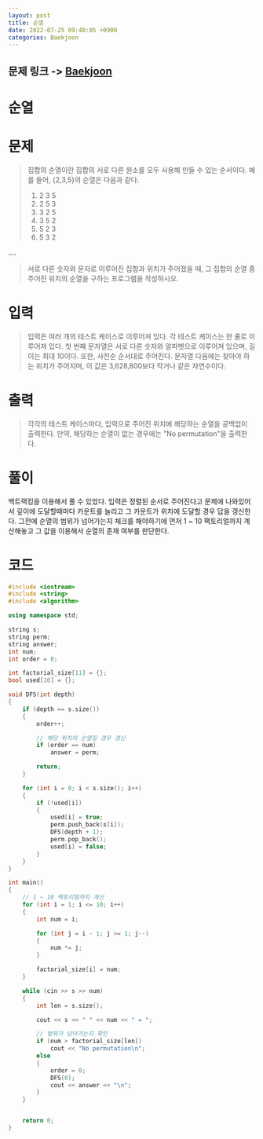 ```yaml
---
layout: post
title: 순열
date: 2022-07-25 09:40:05 +0900
categories: Baekjoon
---
```


## 문제 링크 -> [Baekjoon](https://www.acmicpc.net/problem/9742)
# 순열

# 문제
> 집합의 순열이란 집합의 서로 다른 원소를 모두 사용해 만들 수 있는 순서이다. 예를 들어, {2,3,5}의 순열은 다음과 같다.
> 1. 2 3 5
> 2. 2 5 3
> 3. 3 2 5
> 4. 3 5 2
> 5. 5 2 3
> 6. 5 3 2

....

> 서로 다른 숫자와 문자로 이루어진 집합과 위치가 주어졌을 때, 그 집합의 순열 중 주어진 위치의 순열을 구하는 프로그램을 작성하시오.

# 입력
> 입력은 여러 개의 테스트 케이스로 이루어져 있다. 각 테스트 케이스는 한 줄로 이루어져 있다. 첫 번째 문자열은 서로 다른 숫자와 알파벳으로 이루어져 있으며, 길이는 최대 10이다. 또한, 사전순 순서대로 주어진다. 문자열 다음에는 찾아야 하는 위치가 주어지며, 이 값은 3,628,800보다 작거나 같은 자연수이다.

# 출력
> 각각의 테스트 케이스마다, 입력으로 주어진 위치에 해당하는 순열을 공백없이 출력한다. 만약, 해당하는 순열이 없는 경우에는 "No permutation"을 출력한다.

# 풀이
백트랙킹을 이용해서 풀 수 있었다. 입력은 정렬된 순서로 주어진다고 문제에 나와있어서 깊이에 도달할때마다 카운트를 늘리고 그 카운트가 위치에 도달할 경우 답을 갱신한다. 그전에 순열의 범위가 넘어가는지 체크를 해야하기에 먼저 1 ~ 10 팩토리얼까지 계산해놓고 그 값을 이용해서 순열의 존재 여부를 판단한다.

# 코드
```c++
#include <iostream>
#include <string>
#include <algorithm>

using namespace std;

string s;
string perm;
string answer;
int num;
int order = 0;

int factorial_size[11] = {};
bool used[10] = {};

void DFS(int depth)
{
	if (depth == s.size())
	{
		order++;

        // 해당 위치의 순열일 경우 갱신
		if (order == num)
			answer = perm;

		return;
	}

	for (int i = 0; i < s.size(); i++)
	{
		if (!used[i])
		{
			used[i] = true;
			perm.push_back(s[i]);
			DFS(depth + 1);
			perm.pop_back();
			used[i] = false;
		}
	}
}

int main()
{   
    // 1 ~ 10 팩토리얼까지 계산
	for (int i = 1; i <= 10; i++)
	{
		int num = i;

		for (int j = i - 1; j >= 1; j--)
		{
			num *= j;
		}

		factorial_size[i] = num;
	}

	while (cin >> s >> num)
	{
		int len = s.size();

		cout << s << " " << num << " = ";

        // 범위가 넘아가는지 확인
		if (num > factorial_size[len])
			cout << "No permutation\n";
		else
		{
			order = 0;
			DFS(0);
			cout << answer << "\n";
		}
	}


	return 0;
}
```